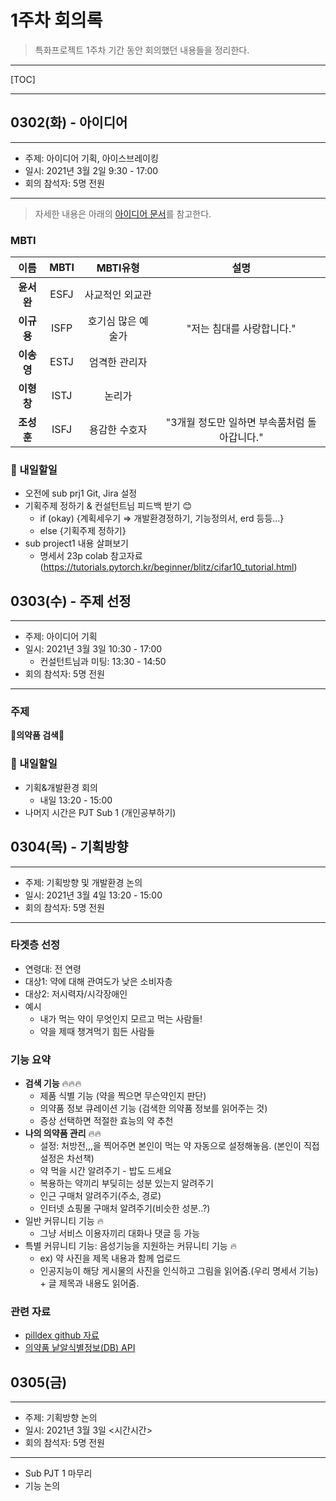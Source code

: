 # 1주차 회의록

> 특화프로젝트 1주차 기간 동안 회의했던 내용들을 정리한다.

---

[TOC]

---



## 0302(화) - 아이디어

---

- 주제: 아이디어 기획, 아이스브레이킹
- 일시: 2021년 3월 2일 9:30 - 17:00
- 회의 참석자: 5명 전원

---

> 자세한 내용은 아래의 [아이디어 문서](../기획/아이디어.md)를 참고한다.

### MBTI

|    이름    | MBTI |      MBTI유형      |                     설명                     |
| :--------: | :--: | :----------------: | :------------------------------------------: |
| **윤서완** | ESFJ |  사교적인 외교관   |                                              |
| **이규용** | ISFP | 호기심 많은 예술가 |          "저는 침대를 사랑합니다."           |
| **이송영** | ESTJ |   엄격한 관리자    |                                              |
| **이형창** | ISTJ |       논리가       |                                              |
| **조성훈** | ISFJ |   용감한 수호자    | "3개월 정도만 일하면 부속품처럼 돌아갑니다." |

### 🍒 내일할일

- 오전에 sub prj1 Git, Jira 설정
- 기획주제 정하기 & 컨설턴트님 피드백 받기 😊
  - if (okay) {계획세우기 ⇒ 개발환경정하기, 기능정의서, erd 등등...}
  - else {기획주제 정하기}
- sub project1 내용 살펴보기
  - 명세서 23p colab 참고자료 (https://tutorials.pytorch.kr/beginner/blitz/cifar10_tutorial.html)



## 0303(수) - 주제 선정

---

- 주제: 아이디어 기획
- 일시: 2021년 3월 3일 10:30 - 17:00
  - 컨설턴트님과 미팅: 13:30 - 14:50
- 회의 참석자: 5명 전원

---

### 주제 

🌟**의약품 검색**🌟

### 🍒 내일할일

- 기획&개발환경 회의
  - 내일 13:20 - 15:00
- 나머지 시간은 PJT Sub 1 (개인공부하기)



## 0304(목) - 기획방향

---

- 주제: 기획방향 및 개발환경 논의
- 일시: 2021년 3월 4일 13:20 - 15:00
- 회의 참석자: 5명 전원

---

### 타겟층 선정

- 연령대: 전 연령
- 대상1: 약에 대해 관여도가 낮은 소비자층
- 대상2: 저시력자/시각장애인
- 예시
  - 내가 먹는 약이 무엇인지 모르고 먹는 사람들!
  - 약을 제때 챙겨먹기 힘든 사람들

### 기능 요약

- **검색 기능** 🔥🔥🔥
  - 제품 식별 기능 (약을 찍으면 무슨약인지 판단)
  - 의약품 정보 큐레이션 기능 (검색한 의약품 정보를 읽어주는 것)
  - 증상 선택하면 적절한 효능의 약 추천
- **나의 의약품 관리** 🔥🔥
  - 설정: 처방전,,,을 찍어주면 본인이 먹는 약 자동으로 설정해놓음. (본인이 직접 설정은 차선책)
  - 약 먹을 시간 알려주기 - 밥도 드세요
  - 복용하는 약끼리 부딪히는 성분 있는지 알려주기
  - 인근 구매처 알려주기(주소, 경로)
  - 인터넷 쇼핑몰 구매처 알려주기(비슷한 성분..?)
- 일반 커뮤니티 기능 🔥
  - 그냥 서비스 이용자끼리 대화나 댓글 등 가능
- 특별 커뮤니티 기능: 음성기능을 지원하는 커뮤니티 기능 🔥
  - ex) 약 사진을 제목 내용과 함께 업로드
  - 인공지능이 해당 게시물의 사진을 인식하고 그림을 읽어줌.(우리 명세서 기능) + 글 제목과 내용도 읽어줌.

### 관련 자료

- [pilldex github 자료](https://github.com/ruifgmonteiro/pilldex)
- [의약품 낱알식별정보(DB) API](https://www.data.go.kr/data/15057639/openapi.do)



## 0305(금)

---

- 주제: 기획방향 논의
- 일시: 2021년 3월 3일 <시간시간>
- 회의 참석자: 5명 전원

---

- Sub PJT 1 마무리
- 기능 논의